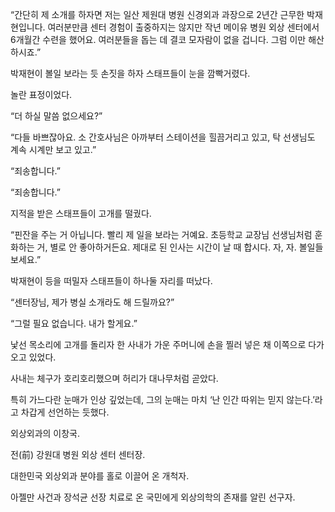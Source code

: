 “간단히 제 소개를 하자면 저는 일산 제원대 병원 신경외과 과장으로 2년간 근무한 박재현입니다. 여러분만큼 센터 경험이 출중하지는 않지만 작년 메이유 병원 외상 센터에서 6개월간 수련을 했어요. 여러분들을 돕는 데 결코 모자람이 없을 겁니다. 그럼 이만 해산하시죠.”

박재현이 볼일 보라는 듯 손짓을 하자 스태프들이 눈을 깜빡거렸다.

놀란 표정이었다.

“더 하실 말씀 없으세요?”

“다들 바쁘잖아요. 소 간호사님은 아까부터 스테이션을 힐끔거리고 있고, 탁 선생님도 계속 시계만 보고 있고.”

“죄송합니다.”

“죄송합니다.”

지적을 받은 스태프들이 고개를 떨궜다.

“핀잔을 주는 거 아닙니다. 빨리 제 일을 보라는 거예요. 초등학교 교장님 선생님처럼 훈화하는 거, 별로 안 좋아하거든요. 제대로 된 인사는 시간이 날 때 합시다. 자, 자. 볼일들 보세요.”

박재현이 등을 떠밀자 스태프들이 하나둘 자리를 떠났다.

“센터장님, 제가 병실 소개라도 해 드릴까요?”

“그럴 필요 없습니다. 내가 할게요.”

낯선 목소리에 고개를 돌리자 한 사내가 가운 주머니에 손을 찔러 넣은 채 이쪽으로 다가오고 있었다.

사내는 체구가 호리호리했으며 허리가 대나무처럼 곧았다.

특히 가느다란 눈매가 인상 깊었는데, 그의 눈매는 마치 ‘난 인간 따위는 믿지 않는다.’라고 차갑게 선언하는 듯했다.

외상외과의 이창국.

전(前) 강원대 병원 외상 센터 센터장.

대한민국 외상외과 분야를 홀로 이끌어 온 개척자.

아젤만 사건과 장석균 선장 치료로 온 국민에게 외상의학의 존재를 알린 선구자.